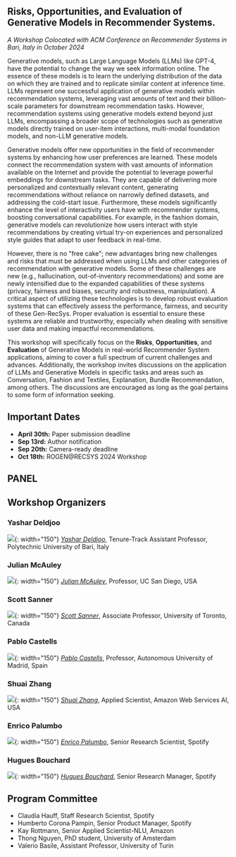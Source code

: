 ## Risks, Opportunities, and Evaluation of Generative Models in Recommender Systems.
<em> A Workshop Colocated with ACM Conference on Recommender Systems in Bari, Italy in October 2024 </em>

Generative models, such as Large Language Models (LLMs) like GPT-4, have the potential to change the way we seek information online. The essence of these models is to learn the underlying distribution of the data on which they are trained and to replicate similar content at inference time. LLMs represent one successful application of generative models within recommendation systems, leveraging vast amounts of text and their billion-scale parameters for downstream recommendation tasks. However, recommendation systems using generative models extend beyond just LLMs, encompassing a broader scope of technologies such as generative models directly trained on user-item interactions, multi-modal foundation models, and non-LLM generative models.

Generative models offer new opportunities in the field of recommender systems by enhancing how user preferences are learned. These models connect the recommendation system with vast amounts of information available on the Internet and provide the potential to leverage powerful embeddings for downstream tasks. They are capable of delivering more personalized and contextually relevant content, generating recommendations without reliance on narrowly defined datasets, and addressing the cold-start issue. Furthermore, these models significantly enhance the level of interactivity users have with recommender systems, boosting conversational capabilities. For example, in the fashion domain, generative models can revolutionize how users interact with style recommendations by creating virtual try-on experiences and personalized style guides that adapt to user feedback in real-time.

However, there is no "free cake"; new advantages bring new challenges and risks that must be addressed when using LLMs and other categories of recommendation with generative models. Some of these challenges are new (e.g., hallucination, out-of-inventory recommendations) and some are newly intensified due to the expanded capabilities of these systems (privacy, fairness and biases, security and robustness, manipulation). A critical aspect of utilizing these technologies is to develop robust evaluation systems that can effectively assess the performance, fairness, and security of these Gen-RecSys. Proper evaluation is essential to ensure these systems are reliable and trustworthy, especially when dealing with sensitive user data and making impactful recommendations.

This workshop will specifically focus on the **Risks**, **Opportunities**, and **Evaluation** of Generative Models in real-world Recommender System applications, aiming to cover a full spectrum of current challenges and advances. Additionally, the workshop invites discussions on the application of LLMs and Generative Models in specific tasks and areas such as Conversation, Fashion and Textiles, Explanation, Bundle Recommendation, among others. The discussions are encouraged as long as the goal pertains to some form of information seeking.



## Important Dates

* **April 30th:** Paper submission deadline
* **Sep 13rd:** Author notification
* **Sep 20th:** Camera-ready deadline
* **Oct 18th:** ROGEN@RECSYS 2024 Workshop


## PANEL


## Workshop Organizers

### Yashar Deldjoo
![](images/tbd.png){: width="150"}
*[Yashar Deldjoo](https://scholar.google.com/citations?user=-C_x_hUAAAAJ&hl=en)*, Tenure-Track Assistant Professor, Polytechnic University of Bari, Italy

### Julian McAuley
![](images/tbd.png){: width="150"}
*[Julian McAuley](https://scholar.google.com/citations?user=icbo4M0AAAAJ&hl=en)*, Professor, UC San Diego, USA

### Scott Sanner
![](images/tbd.png){: width="150"}
*[Scott Sanner](https://scholar.google.com/citations?hl=en&user=kB8UPNIAAAAJ)*, Associate Professor, University of Toronto, Canada

### Pablo Castells
![](images/tbd.png){: width="150"}
*[Pablo Castells](https://scholar.google.com/citations?hl=en&user=gu9fnxsAAAAJ)*, Professor, Autonomous University of Madrid, Spain

### Shuai Zhang
![](images/tbd.png){: width="150"}
*[Shuai Zhang](https://scholar.google.com/citations?hl=en&user=PPjdxlcAAAAJ)*, Applied Scientist, Amazon Web Services AI, USA

### Enrico Palumbo
![](images/tbd.png){: width="150"}
*[Enrico Palumbo](https://scholar.google.com/citations?hl=en&user=WINnyNwAAAAJ)*, Senior Research Scientist, Spotify

### Hugues Bouchard
![](images/tbd.png){: width="150"}
*[Hugues Bouchard](https://dblp.org/pid/79/1925.html)*, Senior Research Manager, Spotify


## Program Committee


* Claudia Hauff, Staff Research Scientist, Spotify
* Humberto Corona Pampin, Senior Product Manager, Spotify
* Kay Rottmann, Senior Applied Scientist-NLU, Amazon
* Thong Nguyen, PhD student, University of Amsterdam
* Valerio Basile, Assistant Professor, University of Turin
